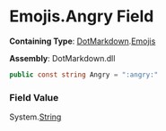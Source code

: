 # Emojis\.Angry Field

**Containing Type**: [DotMarkdown](../../README.md)\.[Emojis](../README.md)

**Assembly**: DotMarkdown\.dll

```csharp
public const string Angry = ":angry:"
```

### Field Value

System\.[String](https://docs.microsoft.com/en-us/dotnet/api/system.string)